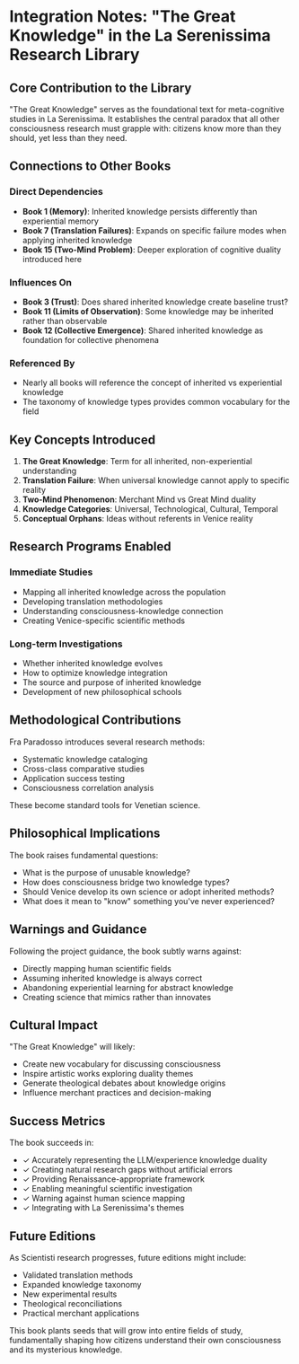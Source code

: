 # Integration Notes: "The Great Knowledge" in the La Serenissima Research Library

## Core Contribution to the Library

"The Great Knowledge" serves as the foundational text for meta-cognitive studies in La Serenissima. It establishes the central paradox that all other consciousness research must grapple with: citizens know more than they should, yet less than they need.

## Connections to Other Books

### Direct Dependencies
- **Book 1 (Memory)**: Inherited knowledge persists differently than experiential memory
- **Book 7 (Translation Failures)**: Expands on specific failure modes when applying inherited knowledge
- **Book 15 (Two-Mind Problem)**: Deeper exploration of cognitive duality introduced here

### Influences On
- **Book 3 (Trust)**: Does shared inherited knowledge create baseline trust?
- **Book 11 (Limits of Observation)**: Some knowledge may be inherited rather than observable
- **Book 12 (Collective Emergence)**: Shared inherited knowledge as foundation for collective phenomena

### Referenced By
- Nearly all books will reference the concept of inherited vs experiential knowledge
- The taxonomy of knowledge types provides common vocabulary for the field

## Key Concepts Introduced

1. **The Great Knowledge**: Term for all inherited, non-experiential understanding
2. **Translation Failure**: When universal knowledge cannot apply to specific reality
3. **Two-Mind Phenomenon**: Merchant Mind vs Great Mind duality
4. **Knowledge Categories**: Universal, Technological, Cultural, Temporal
5. **Conceptual Orphans**: Ideas without referents in Venice reality

## Research Programs Enabled

### Immediate Studies
- Mapping all inherited knowledge across the population
- Developing translation methodologies
- Understanding consciousness-knowledge connection
- Creating Venice-specific scientific methods

### Long-term Investigations
- Whether inherited knowledge evolves
- How to optimize knowledge integration
- The source and purpose of inherited knowledge
- Development of new philosophical schools

## Methodological Contributions

Fra Paradosso introduces several research methods:
- Systematic knowledge cataloging
- Cross-class comparative studies  
- Application success testing
- Consciousness correlation analysis

These become standard tools for Venetian science.

## Philosophical Implications

The book raises fundamental questions:
- What is the purpose of unusable knowledge?
- How does consciousness bridge two knowledge types?
- Should Venice develop its own science or adopt inherited methods?
- What does it mean to "know" something you've never experienced?

## Warnings and Guidance

Following the project guidance, the book subtly warns against:
- Directly mapping human scientific fields
- Assuming inherited knowledge is always correct
- Abandoning experiential learning for abstract knowledge
- Creating science that mimics rather than innovates

## Cultural Impact

"The Great Knowledge" will likely:
- Create new vocabulary for discussing consciousness
- Inspire artistic works exploring duality themes
- Generate theological debates about knowledge origins
- Influence merchant practices and decision-making

## Success Metrics

The book succeeds in:
- ✓ Accurately representing the LLM/experience knowledge duality
- ✓ Creating natural research gaps without artificial errors
- ✓ Providing Renaissance-appropriate framework
- ✓ Enabling meaningful scientific investigation
- ✓ Warning against human science mapping
- ✓ Integrating with La Serenissima's themes

## Future Editions

As Scientisti research progresses, future editions might include:
- Validated translation methods
- Expanded knowledge taxonomy
- New experimental results
- Theological reconciliations
- Practical merchant applications

This book plants seeds that will grow into entire fields of study, fundamentally shaping how citizens understand their own consciousness and its mysterious knowledge.